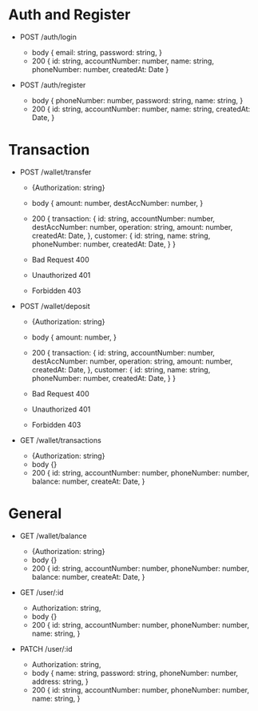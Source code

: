 # Auth and Register
+ POST /auth/login
  - body
    {
      email:  string,
      password: string,
    }
  - 200
    {
      id: string,
      accountNumber: number,
      name: string,
      phoneNumber: number,
      createdAt: Date
    }

+ POST /auth/register
  - body
    {
      phoneNumber: number,
      password: string,
      name: string,
    }
  - 200
    {
      id: string,
      accountNumber: number,
      name: string,
      createdAt:  Date,
    }


# Transaction
+ POST /wallet/transfer
  - {Authorization: string}
  - body
    {
      amount: number,
      destAccNumber: number,
    }

  - 200
    {
      transaction: {
        id: string,
        accountNumber: number,
        destAccNumber: number,
        operation: string,
        amount: number,
        createdAt: Date,
      },
      customer: {
        id: string,
        name: string,
        phoneNumber: number,
        createdAt: Date,
      }
    }
  - Bad Request 400
  - Unauthorized 401
  - Forbidden 403

+ POST /wallet/deposit
  - {Authorization: string}
  - body
    {
      amount: number,
    }

  - 200
    {
      transaction: {
        id: string,
        accountNumber: number,
        destAccNumber: number,
        operation: string,
        amount: number,
        createdAt: Date,
      },
      customer: {
        id: string,
        name: string,
        phoneNumber: number,
        createdAt: Date,
      }
    }
  - Bad Request 400
  - Unauthorized 401
  - Forbidden 403

+ GET /wallet/transactions
  - {Authorization: string}
  - body {}
  - 200
  {
    id: string,
    accountNumber: number,
    phoneNumber: number,
    balance: number,
    createAt: Date,
  }

# General
+ GET /wallet/balance
  - {Authorization: string}
  - body {}
  - 200
  {
    id: string,
    accountNumber: number,
    phoneNumber: number,
    balance: number,
    createAt: Date,
  }

+ GET /user/:id
  - Authorization: string,
  - body {}
  - 200
   {
     id: string,
     accountNumber: number,
     phoneNumber: number,
     name: string,
   }

+ PATCH /user/:id
  - Authorization: string,
  - body
    {
      name: string,
      password: string,
      phoneNumber: number,
      address: string,
    }
  - 200
   {
     id: string,
     accountNumber: number,
     phoneNumber: number,
     name: string,
   }
